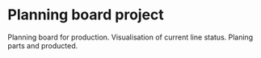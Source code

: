 # Planning board project
Planning board for production. Visualisation of current line status. Planing parts and producted.